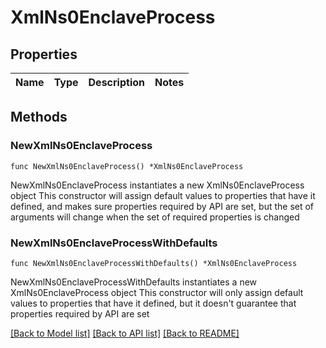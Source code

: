 # XmlNs0EnclaveProcess

## Properties

Name | Type | Description | Notes
------------ | ------------- | ------------- | -------------

## Methods

### NewXmlNs0EnclaveProcess

`func NewXmlNs0EnclaveProcess() *XmlNs0EnclaveProcess`

NewXmlNs0EnclaveProcess instantiates a new XmlNs0EnclaveProcess object
This constructor will assign default values to properties that have it defined,
and makes sure properties required by API are set, but the set of arguments
will change when the set of required properties is changed

### NewXmlNs0EnclaveProcessWithDefaults

`func NewXmlNs0EnclaveProcessWithDefaults() *XmlNs0EnclaveProcess`

NewXmlNs0EnclaveProcessWithDefaults instantiates a new XmlNs0EnclaveProcess object
This constructor will only assign default values to properties that have it defined,
but it doesn't guarantee that properties required by API are set


[[Back to Model list]](../README.md#documentation-for-models) [[Back to API list]](../README.md#documentation-for-api-endpoints) [[Back to README]](../README.md)


